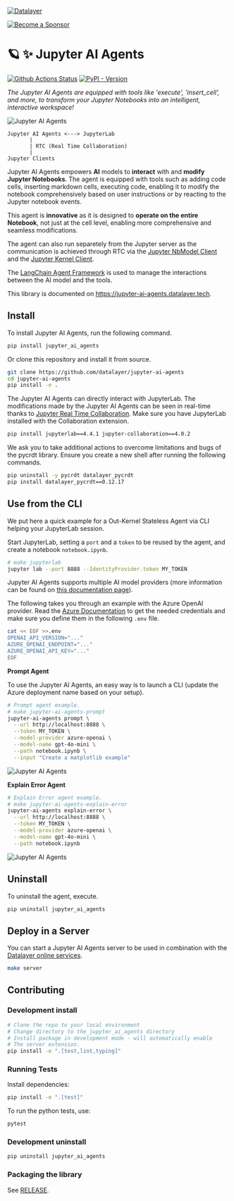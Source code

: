 <!--
  ~ Copyright (c) 2024-2025 Datalayer, Inc.
  ~
  ~ BSD 3-Clause License
-->

<!--
  ~ Copyright (c) 2023-2024 Datalayer, Inc.
  ~
  ~ BSD 3-Clause License
-->

[![Datalayer](https://assets.datalayer.tech/datalayer-25.svg)](https://datalayer.io)

[![Become a Sponsor](https://img.shields.io/static/v1?label=Become%20a%20Sponsor&message=%E2%9D%A4&logo=GitHub&style=flat&color=1ABC9C)](https://github.com/sponsors/datalayer)

# 🪐 ✨ Jupyter AI Agents

[![Github Actions Status](https://github.com/datalayer/jupyter-ai-agents/workflows/Build/badge.svg)](https://github.com/datalayer/jupyter-ai-agents/actions/workflows/build.yml)
[![PyPI - Version](https://img.shields.io/pypi/v/jupyter-ai-agents)](https://pypi.org/project/jupyter-ai-agents)

*The Jupyter AI Agents are equipped with tools like 'execute', 'insert_cell', and more, to transform your Jupyter Notebooks into an intelligent, interactive workspace!*

![Jupyter AI Agents](https://assets.datalayer.tech/jupyter-ai-agent/ai-agent-prompt-demo-terminal.gif)

```
Jupyter AI Agents <---> JupyterLab
       |
       | RTC (Real Time Collaboration)
       |
Jupyter Clients
```

Jupyter AI Agents empowers **AI** models to **interact** with and **modify Jupyter Notebooks**. The agent is equipped with tools such as adding code cells, inserting markdown cells, executing code, enabling it to modify the notebook comprehensively based on user instructions or by reacting to the Jupyter notebook events.

This agent is **innovative** as it is designed to **operate on the entire Notebook**, not just at the cell level, enabling more comprehensive and seamless modifications.

The agent can also run separetely from the Jupyter server as the communication is achieved through RTC via the [Jupyter NbModel Client](https://github.com/datalayer/jupyter-nbmodel-client) and the [Jupyter Kernel Client](https://github.com/datalayer/jupyter-kernel-client).

The [LangChain Agent Framework](https://python.langchain.com/v0.1/docs/modules/agents/how_to/custom_agent) is used to manage the interactions between the AI model and the tools.

This library is documented on https://jupyter-ai-agents.datalayer.tech.

## Install

To install Jupyter AI Agents, run the following command.

```bash
pip install jupyter_ai_agents
```

Or clone this repository and install it from source.

```bash
git clone https://github.com/datalayer/jupyter-ai-agents
cd jupyter-ai-agents
pip install -e .
```

The Jupyter AI Agents can directly interact with JupyterLab. The modifications made by the Jupyter AI Agents can be seen in real-time thanks to [Jupyter Real Time Collaboration](https://jupyterlab.readthedocs.io/en/stable/user/rtc.html). Make sure you have JupyterLab installed with the Collaboration extension.

```bash
pip install jupyterlab==4.4.1 jupyter-collaboration==4.0.2
```

We ask you to take additional actions to overcome limitations and bugs of the pycrdt library. Ensure you create a new shell after running the following commands.

```bash
pip uninstall -y pycrdt datalayer_pycrdt
pip install datalayer_pycrdt==0.12.17
```

## Use from the CLI

We put here a quick example for a Out-Kernel Stateless Agent via CLI helping your JupyterLab session.

Start JupyterLab, setting a `port` and a `token` to be reused by the agent, and create a notebook `notebook.ipynb`.

```bash
# make jupyterlab
jupyter lab --port 8888 --IdentityProvider.token MY_TOKEN
```

Jupyter AI Agents supports multiple AI model providers (more information can be found on [this documentation page](https://jupyter-ai-agents.datalayer.tech/docs/models)).

The following takes you through an example with the Azure OpenAI provider. Read the [Azure Documentation](https://learn.microsoft.com/en-us/azure/ai-services/openai) to get the needed credentials and make sure you define them in the following `.env` file.

```bash
cat << EOF >>.env
OPENAI_API_VERSION="..."
AZURE_OPENAI_ENDPOINT="..."
AZURE_OPENAI_API_KEY="..."
EOF
```

**Prompt Agent**

To use the Jupyter AI Agents, an easy way is to launch a CLI (update the Azure deployment name based on your setup).

```bash
# Prompt agent example.
# make jupyter-ai-agents-prompt
jupyter-ai-agents prompt \
  --url http://localhost:8888 \
  --token MY_TOKEN \
  --model-provider azure-openai \
  --model-name gpt-4o-mini \
  --path notebook.ipynb \
  --input "Create a matplotlib example"
```

![Jupyter AI Agents](https://assets.datalayer.tech/jupyter-ai-agent/ai-agent-prompt-demo-terminal.gif)

**Explain Error Agent**

```bash
# Explain Error agent example.
# make jupyter-ai-agents-explain-error
jupyter-ai-agents explain-error \
  --url http://localhost:8888 \
  --token MY_TOKEN \
  --model-provider azure-openai \
  --model-name gpt-4o-mini \
  --path notebook.ipynb
```

![Jupyter AI Agents](https://assets.datalayer.tech/jupyter-ai-agent/ai-agent-explainerror-demo-terminal.gif)

## Uninstall

To uninstall the agent, execute.

```bash
pip uninstall jupyter_ai_agents
```

## Deploy in a Server

You can start a Jupyter AI Agents server to be used in combination with the [Datalayer online services](https://datalayer.app).

```bash
make server
```

## Contributing

### Development install

```bash
# Clone the repo to your local environment
# Change directory to the jupyter_ai_agents directory
# Install package in development mode - will automatically enable
# The server extension.
pip install -e ".[test,lint,typing]"
```

### Running Tests

Install dependencies:

```bash
pip install -e ".[test]"
```

To run the python tests, use:

```bash
pytest
```

### Development uninstall

```bash
pip uninstall jupyter_ai_agents
```

### Packaging the library

See [RELEASE](RELEASE.md).
